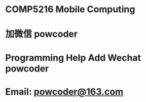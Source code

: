 # COMP5216 Mobile Computing
# 加微信 powcoder

# Programming Help Add Wechat powcoder

# Email: powcoder@163.com

